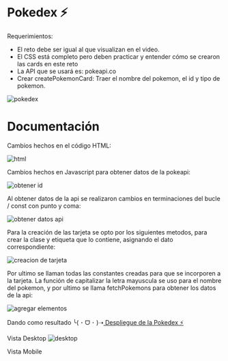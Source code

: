 # Pokedex ⚡

Requerimientos:
- El reto debe ser igual al que visualizan en el video.
- El CSS está completo pero deben practicar y entender cómo se crearon las cards en este reto
- La API que se usará es: pokeapi.co
- Crear createPokemonCard: Traer el nombre del pokemon, el id y tipo de pokemon.

![pokedex](https://github.com/karolgalindo02/pokedex/assets/122057880/da398a32-67c5-4e78-8ca4-5170d4bf5541)

# Documentación

Cambios hechos en el código HTML:

![html](https://github.com/karolgalindo02/pokedex/assets/122057880/9409db84-4019-4225-9dee-4643ffa6b3fa)

Cambios hechos en Javascript para obtener datos de la pokeapi:

![obtener id](https://github.com/karolgalindo02/pokedex/assets/122057880/fe5928b0-b1d1-4f08-8b1c-a3be264117e5)

Al obtener datos de la api se realizaron cambios en terminaciones del bucle / const con punto y coma: 

![obtener datos api](https://github.com/karolgalindo02/pokedex/assets/122057880/4313d494-0ad9-4fff-9982-ef1772960c8a)

Para la creación de las tarjeta se opto por los siguientes metodos, para crear la clase y etiqueta que lo contiene, asignando el dato correspondiente:

![creacion de tarjeta](https://github.com/karolgalindo02/pokedex/assets/122057880/05dfcb91-cc3c-4c80-9254-64cb09bacd1f)

Por ultimo se llaman todas las constantes creadas para que se incorporen a la tarjeta. La función de capitalizar la letra mayuscula se uso para el nombre del pokemon, y por ultimo se llama fetchPokemons para obtener los datos de la api:

![agregar elementos](https://github.com/karolgalindo02/pokedex/assets/122057880/d58005a4-1fba-4d15-b58f-08b6c57f234f)

Dando como resultado
╰⁠(⁠ ⁠･⁠ ⁠ᗜ⁠ ⁠･⁠ ⁠)⁠➝<a href="https://xpokedex-api.netlify.app/"> Despliegue de la Pokedex ⚡</a>

Vista Desktop
![desktop](https://github.com/karolgalindo02/pokedex/assets/122057880/a66bc1a3-3d47-45ad-8c4a-e9cd7c6a18e2)

Vista Mobile



